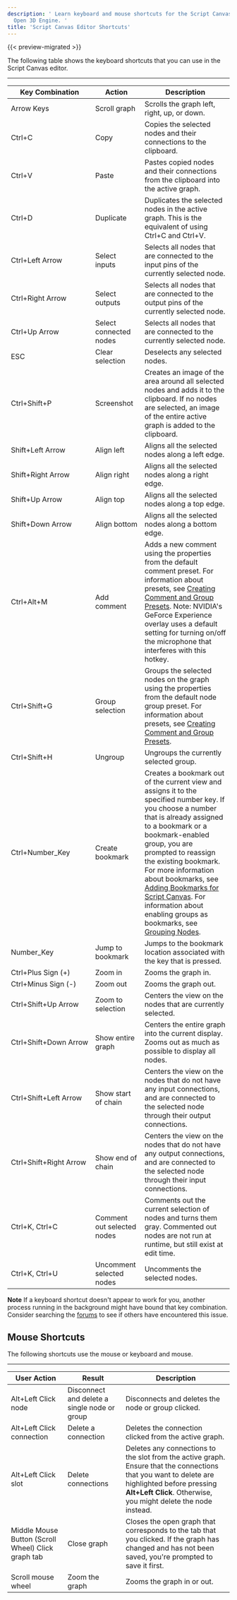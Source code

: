 ```yaml
---
description: ' Learn keyboard and mouse shortcuts for the Script Canvas editor in
  Open 3D Engine. '
title: 'Script Canvas Editor Shortcuts'
---
```


{{< preview-migrated >}}

The following table shows the keyboard shortcuts that you can use in the Script Canvas editor.


****

| Key Combination | Action | Description |
| --- | --- | --- |
| Arrow Keys | Scroll graph | Scrolls the graph left, right, up, or down. |
| Ctrl+C | Copy | Copies the selected nodes and their connections to the clipboard. |
| Ctrl+V | Paste | Pastes copied nodes and their connections from the clipboard into the active graph. |
| Ctrl+D | Duplicate | Duplicates the selected nodes in the active graph. This is the equivalent of using Ctrl+C and Ctrl+V. |
| Ctrl+Left Arrow | Select inputs | Selects all nodes that are connected to the input pins of the currently selected node. |
| Ctrl+Right Arrow | Select outputs | Selects all nodes that are connected to the output pins of the currently selected node. |
| Ctrl+Up Arrow | Select connected nodes | Selects all nodes that are connected to the currently selected node. |
| ESC | Clear selection | Deselects any selected nodes. |
| Ctrl+Shift+P | Screenshot | Creates an image of the area around all selected nodes and adds it to the clipboard. If no nodes are selected, an image of the entire active graph is added to the clipboard. |
| Shift+Left Arrow | Align left | Aligns all the selected nodes along a left edge. |
| Shift+Right Arrow | Align right | Aligns all the selected nodes along a right edge. |
| Shift+Up Arrow | Align top | Aligns all the selected nodes along a top edge. |
| Shift+Down Arrow | Align bottom | Aligns all the selected nodes along a bottom edge. |
| Ctrl+Alt+M | Add comment | Adds a new comment using the properties from the default comment preset. For information about presets, see [Creating Comment and Group Presets](/docs/user-guide/scripting/script-canvas/comment-and-group-presets.md). Note: NVIDIA's GeForce Experience overlay uses a default setting for turning on/off the microphone that interferes with this hotkey. |
| Ctrl+Shift+G | Group selection | Groups the selected nodes on the graph using the properties from the default node group preset. For information about presets, see [Creating Comment and Group Presets](/docs/user-guide/scripting/script-canvas/comment-and-group-presets.md). |
| Ctrl+Shift+H | Ungroup | Ungroups the currently selected group. |
| Ctrl+Number\_Key | Create bookmark | Creates a bookmark out of the current view and assigns it to the specified number key. If you choose a number that is already assigned to a bookmark or a bookmark\-enabled group, you are prompted to reassign the existing bookmark. For more information about bookmarks, see [Adding Bookmarks for Script Canvas](/docs/user-guide/scripting/script-canvas/bookmarks.md). For information about enabling groups as bookmarks, see [Grouping Nodes](/docs/user-guide/scripting/script-canvas/node-groups.md). |
| Number\_Key | Jump to bookmark | Jumps to the bookmark location associated with the key that is pressed. |
| Ctrl+Plus Sign (+) | Zoom in | Zooms the graph in. |
| Ctrl+Minus Sign (\-) | Zoom out | Zooms the graph out. |
| Ctrl+Shift+Up Arrow | Zoom to selection | Centers the view on the nodes that are currently selected. |
| Ctrl+Shift+Down Arrow | Show entire graph | Centers the entire graph into the current display. Zooms out as much as possible to display all nodes. |
| Ctrl+Shift+Left Arrow | Show start of chain | Centers the view on the nodes that do not have any input connections, and are connected to the selected node through their output connections. |
| Ctrl+Shift+Right Arrow | Show end of chain | Centers the view on the nodes that do not have any output connections, and are connected to the selected node through their input connections. |
| Ctrl+K, Ctrl+C | Comment out selected nodes | Comments out the current selection of nodes and turns them gray. Commented out nodes are not run at runtime, but still exist at edit time. |
| Ctrl+K, Ctrl+U | Uncomment selected nodes | Uncomments the selected nodes. |

**Note**
If a keyboard shortcut doesn't appear to work for you, another process running in the background might have bound that key combination. Consider searching the [forums](https://forums.awsgametech.com/) to see if others have encountered this issue.

## Mouse Shortcuts 

The following shortcuts use the mouse or keyboard and mouse.


****

| **User Action** | **Result** | **Description** |
| --- | --- | --- |
| Alt+Left Click node | Disconnect and delete a single node or group | Disconnects and deletes the node or group clicked. |
| Alt+Left Click connection | Delete a connection | Deletes the connection clicked from the active graph. |
| Alt+Left Click slot | Delete connections |  Deletes any connections to the slot from the active graph.  Ensure that the connections that you want to delete are highlighted before pressing **Alt+Left Click**. Otherwise, you might delete the node instead.   |
| Middle Mouse Button (Scroll Wheel) Click graph tab | Close graph | Closes the open graph that corresponds to the tab that you clicked. If the graph has changed and has not been saved, you're prompted to save it first. |
| Scroll mouse wheel | Zoom the graph | Zooms the graph in or out. |
